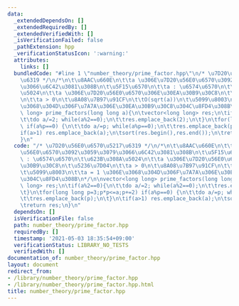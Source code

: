 ```yaml
---
data:
  _extendedDependsOn: []
  _extendedRequiredBy: []
  _extendedVerifiedWith: []
  _isVerificationFailed: false
  _pathExtension: hpp
  _verificationStatusIcon: ':warning:'
  attributes:
    links: []
  bundledCode: "#line 1 \"number_theory/prime_factor.hpp\"\n/* \u7D20\u56E0\u6570\u5217\
    \u6319 */\n/*\n\t\u8AAC\u660E\n\t\ta \u306E\u7D20\u56E0\u6570\u3092\u3059\u3079\
    \u3066\u6C42\u3081\u308B\n\t\u5F15\u6570\n\t\ta : \u6574\u6570\n\t\u623B\u308A\
    \u5024\n\t\ta \u306E\u7D20\u56E0\u6570\u306E\u30EA\u30B9\u30C8\n\t\u5236\u7D04\
    \n\t\ta > 0\n\t\u8A08\u7B97\u91CF\n\t\tO(sqrt(a))\n\t\u5099\u8003\n\t\ta = 1 \u306E\
    \u3068\u304D\u306F\u7A7A\u306E\u30EA\u30B9\u30C8\u304C\u8FD4\u308B\n*/\n\nvector<long\
    \ long> prime_factors(long long a){\n\tvector<long long> res;\n\tif(a%2==0){\n\
    \t\tdo a/=2; while(a%2==0);\n\t\tres.emplace_back(2);\n\t}\n\tfor(long long p=3;p*p<=a;p+=2)\
    \ if(a%p==0) {\n\t\tdo a/=p; while(a%p==0);\n\t\tres.emplace_back(p);\n\t}\n\t\
    if(a>1) res.emplace_back(a);\n\tsort(res.begin(),res.end());\n\treturn res;\n\
    }\n"
  code: "/* \u7D20\u56E0\u6570\u5217\u6319 */\n/*\n\t\u8AAC\u660E\n\t\ta \u306E\u7D20\
    \u56E0\u6570\u3092\u3059\u3079\u3066\u6C42\u3081\u308B\n\t\u5F15\u6570\n\t\ta\
    \ : \u6574\u6570\n\t\u623B\u308A\u5024\n\t\ta \u306E\u7D20\u56E0\u6570\u306E\u30EA\
    \u30B9\u30C8\n\t\u5236\u7D04\n\t\ta > 0\n\t\u8A08\u7B97\u91CF\n\t\tO(sqrt(a))\n\
    \t\u5099\u8003\n\t\ta = 1 \u306E\u3068\u304D\u306F\u7A7A\u306E\u30EA\u30B9\u30C8\
    \u304C\u8FD4\u308B\n*/\n\nvector<long long> prime_factors(long long a){\n\tvector<long\
    \ long> res;\n\tif(a%2==0){\n\t\tdo a/=2; while(a%2==0);\n\t\tres.emplace_back(2);\n\
    \t}\n\tfor(long long p=3;p*p<=a;p+=2) if(a%p==0) {\n\t\tdo a/=p; while(a%p==0);\n\
    \t\tres.emplace_back(p);\n\t}\n\tif(a>1) res.emplace_back(a);\n\tsort(res.begin(),res.end());\n\
    \treturn res;\n}\n"
  dependsOn: []
  isVerificationFile: false
  path: number_theory/prime_factor.hpp
  requiredBy: []
  timestamp: '2021-05-03 18:35:54+09:00'
  verificationStatus: LIBRARY_NO_TESTS
  verifiedWith: []
documentation_of: number_theory/prime_factor.hpp
layout: document
redirect_from:
- /library/number_theory/prime_factor.hpp
- /library/number_theory/prime_factor.hpp.html
title: number_theory/prime_factor.hpp
---
```

